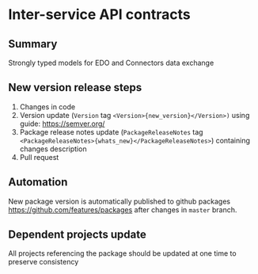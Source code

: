 # Inter-service API contracts
## Summary
Strongly typed models for EDO and Connectors data exchange

## New version release steps
1. Changes in code
2. Version update (`Version` tag `<Version>{new_version}</Version>)` using guide: https://semver.org/
3. Package release notes update (`PackageReleaseNotes` tag `<PackageReleaseNotes>{whats_new}</PackageReleaseNotes>`) containing changes description
4. Pull request

## Automation
New package version is automatically published to github packages https://github.com/features/packages after changes in `master` branch.

## Dependent projects update
All projects referencing the package should be updated at one time to preserve consistency
